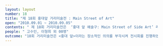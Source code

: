 ```yaml
---
layout: layout
number: 18
title: "제 18회 홍대앞 거리미술전 : Main Street of Art"
open: "2010.09.01 ~ 2010.09.05"
contents: " 제 18회 거리미술전은  ‘홍대 앞 예술구: Main Street of Side Art’ 라는 기조를 통해 ‘홍대 앞’이라는 장소적 특징을 강조하고, 개성 있는 예술구로 인식시키고자 하였다. 이전부터 홍대 앞은 ‘실험적이고 독특한 예술을 접할 수 있는 문화의 거리’였다. 그러나 다양한 예술적 시도들이 구심점을 잃고 해체되어 가고 상업화가 진행되면서 홍대 앞만의 특색을 잃어가고 있었다. 18회 거미전에서는 홍대 앞이라는 장소가 가지고 있는 모든 특징들을 그 자체로 받아들이고 Side Art라고 이름 붙였다. 홍대 앞은 예술을 배출하는 중심지로, 즉 Main Street of Side Art 임을 강조하면서 Side Art가 실현 될 체계적인 틀을 제시하고 그 지속가능성을 모색하였다."
people: " 고수인, 이형희 외 00명"
outcome: "18회 거리미술전은 <홍대 앞>이라는 장소적인 의의를 부각시켜 전시회를 진행하였다. 세부 행사 일정을 정리한 ‘행사지도’와 함께 예전 거미전에서 제작하고 방치되었던 벽화들의 위치를 보여주는 ‘벽화지도’를 만들어 관람객의 흥미와 적극적인 참여를 이끌어내었다. 더 나아가 홍대 앞 공간을 12구간으로 나누어 심도 있게 분석한 리서치북을 출간하였다. 또한 제 1회부터 17회 거리미술전의 기조를 정리하여 현재 거미전의 입지와 그리고 미래에 나아가야 할 방향을 모색했다는 점 또한 중요한 성과로 손꼽힌다."
---
```

